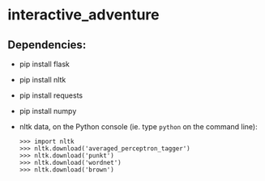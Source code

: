 # interactive_adventure
## Dependencies:
- pip install flask
- pip install nltk
- pip install requests
- pip install numpy
- nltk data, on the Python console (ie. type `python` on the command line): 

    ```
    >>> import nltk
    >>> nltk.download('averaged_perceptron_tagger')
    >>> nltk.download('punkt')
    >>> nltk.download('wordnet')
    >>> nltk.download('brown')
    ```